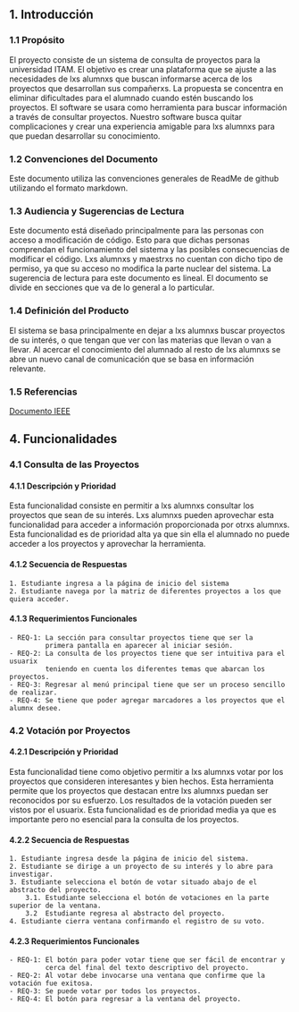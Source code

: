 ## 1. Introducción

### 1.1 Propósito

El proyecto consiste de un sistema de consulta de proyectos para la universidad ITAM. El objetivo es crear una plataforma que se ajuste a las necesidades de lxs alumnxs que buscan informarse acerca de los proyectos que desarrollan sus compañerxs. La propuesta se concentra en eliminar dificultades para el alumnado cuando estén buscando los proyectos. El software se usara como herramienta para buscar información a través de consultar proyectos. Nuestro software busca quitar complicaciones y crear una experiencia amigable para lxs alumnxs para que puedan desarrollar su conocimiento.

### 1.2 Convenciones del Documento

Este documento utiliza las convenciones generales de ReadMe de github utilizando el formato markdown.

### 1.3 Audiencia y Sugerencias de Lectura

Este documento está diseñado principalmente para las personas con acceso a modificación de código. Esto para que dichas personas comprendan el funcionamiento del sistema y las posibles consecuencias de modificar el código. Lxs alumnxs y maestrxs no cuentan con dicho tipo de permiso, ya que su acceso no modifica la parte nuclear del sistema. La sugerencia de lectura para este documento es lineal. El documento se divide en secciones que va de lo general a lo particular.

### 1.4 Definición del Producto

El sistema se basa principalmente en dejar a lxs alumnxs buscar proyectos de su interés, o que tengan que ver con las materias que llevan o van a llevar. Al acercar el conocimiento del alumnado al resto de lxs alumnxs se abre un nuevo canal de comunicación que se basa en información relevante.

### 1.5 Referencias

[Documento IEEE](https://github.com/Ingenieria-de-Software-2021-ITAM/LaChaviza-ProyectoFinal/blob/main/Plan%20de%20calidad.md)

## 4. Funcionalidades

### 4.1 Consulta de las Proyectos

#### 4.1.1 Descripción y Prioridad

Esta funcionalidad consiste en permitir a lxs alumnxs consultar los proyectos que sean de su interés. Lxs alumnxs pueden aprovechar esta funcionalidad para acceder a información proporcionada por otrxs alumnxs. Esta funcionalidad es de prioridad alta ya que sin ella el alumnado no puede acceder a los proyectos y aprovechar la herramienta.

#### 4.1.2 Secuencia de Respuestas

    1. Estudiante ingresa a la página de inicio del sistema
    2. Estudiante navega por la matriz de diferentes proyectos a los que quiera acceder.

#### 4.1.3 Requerimientos Funcionales

    - REQ-1: La sección para consultar proyectos tiene que ser la 
             primera pantalla en aparecer al iniciar sesión.
    - REQ-2: La consulta de los proyectos tiene que ser intuitiva para el usuarix 
             teniendo en cuenta los diferentes temas que abarcan los proyectos.
    - REQ-3: Regresar al menú principal tiene que ser un proceso sencillo de realizar.
    - REQ-4: Se tiene que poder agregar marcadores a los proyectos que el alumnx desee.

### 4.2 Votación por Proyectos

#### 4.2.1 Descripción y Prioridad

Esta funcionalidad tiene como objetivo permitir a lxs alumnxs votar por los proyectos que consideren interesantes y bien hechos. Esta herramienta permite que los proyectos que destacan entre lxs alumnxs puedan ser reconocidos por su esfuerzo. Los resultados de la votación pueden ser vistos por el usuarix. Esta funcionalidad es de prioridad media ya que es importante pero no esencial para la consulta de los proyectos.

#### 4.2.2 Secuencia de Respuestas

    1. Estudiante ingresa desde la página de inicio del sistema.
    2. Estudiante se dirige a un proyecto de su interés y lo abre para investigar.
    3. Estudiante selecciona el botón de votar situado abajo de el abstracto del proyecto.
        3.1. Estudiante selecciona el botón de votaciones en la parte superior de la ventana.
        3.2  Estudiante regresa al abstracto del proyecto.
    4. Estudiante cierra ventana confirmando el registro de su voto.

#### 4.2.3 Requerimientos Funcionales

    - REQ-1: El botón para poder votar tiene que ser fácil de encontrar y 
             cerca del final del texto descriptivo del proyecto.
    - REQ-2: Al votar debe invocarse una ventana que confirme que la votación fue exitosa.
    - REQ-3: Se puede votar por todos los proyectos.
    - REQ-4: El botón para regresar a la ventana del proyecto.
